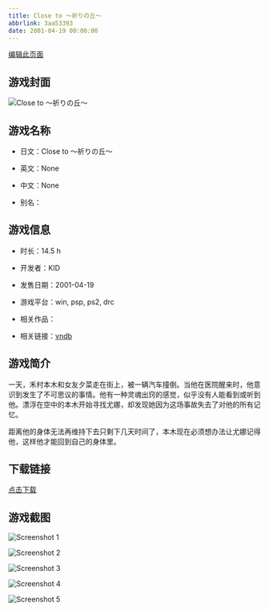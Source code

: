 ```yaml
---
title: Close to ～祈りの丘～
abbrlink: 3aa53393
date: 2001-04-19 00:00:00
---
```

[编辑此页面](https://github.com/ACG-3/ADV3-source/blob/main/source/_posts/Close%20to%20%EF%BD%9E%E7%A5%88%E3%82%8A%E3%81%AE%E4%B8%98%EF%BD%9E.md)

## 游戏封面

![Close to ～祈りの丘～](https://pan.timero.xyz/d/onedrive/img_lib_001/Close%20to%20%EF%BD%9E%E7%A5%88%E3%82%8A%E3%81%AE%E4%B8%98%EF%BD%9E_cover.avif)


## 游戏名称

- 日文：Close to ～祈りの丘～
- 英文：None
- 中文：None

- 别名：


## 游戏信息

- 时长：14.5 h
- 开发者：KID
- 发售日期：2001-04-19
- 游戏平台：win, psp, ps2, drc
- 相关作品：

- 相关链接：[vndb](https://vndb.org/v95)


## 游戏简介

一天，禾村本木和女友夕菜走在街上，被一辆汽车撞倒。当他在医院醒来时，他意识到发生了不可思议的事情。他有一种灵魂出窍的感觉，似乎没有人能看到或听到他。漂浮在空中的本木开始寻找尤娜，却发现她因为这场事故失去了对他的所有记忆。

距离他的身体无法再维持下去只剩下几天时间了，本木现在必须想办法让尤娜记得他，这样他才能回到自己的身体里。


## 下载链接

[点击下载](https://pan.timero.xyz/onedrive/adv_lib_001/Close%20to%20%EF%BD%9E%E7%A5%88%E3%82%8A%E3%81%AE%E4%B8%98%EF%BD%9E)


## 游戏截图


![Screenshot 1](https://pan.timero.xyz/d/onedrive/img_lib_001/Close%20to%20%EF%BD%9E%E7%A5%88%E3%82%8A%E3%81%AE%E4%B8%98%EF%BD%9E_Screenshot_1.avif)

![Screenshot 2](https://pan.timero.xyz/d/onedrive/img_lib_001/Close%20to%20%EF%BD%9E%E7%A5%88%E3%82%8A%E3%81%AE%E4%B8%98%EF%BD%9E_Screenshot_2.avif)

![Screenshot 3](https://pan.timero.xyz/d/onedrive/img_lib_001/Close%20to%20%EF%BD%9E%E7%A5%88%E3%82%8A%E3%81%AE%E4%B8%98%EF%BD%9E_Screenshot_3.avif)

![Screenshot 4](https://pan.timero.xyz/d/onedrive/img_lib_001/Close%20to%20%EF%BD%9E%E7%A5%88%E3%82%8A%E3%81%AE%E4%B8%98%EF%BD%9E_Screenshot_4.avif)

![Screenshot 5](https://pan.timero.xyz/d/onedrive/img_lib_001/Close%20to%20%EF%BD%9E%E7%A5%88%E3%82%8A%E3%81%AE%E4%B8%98%EF%BD%9E_Screenshot_5.avif)

